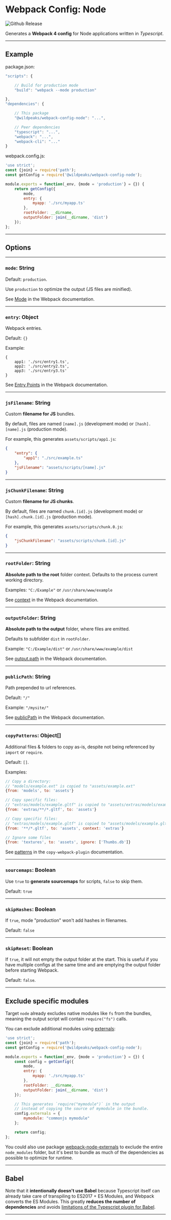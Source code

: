 # Webpack Config: Node

![Github Release](https://img.shields.io/github/v/release/wildpeaks/package-webpack-configs.svg?label=Release&logo=github&logoColor=eceff4&colorA=4c566a&colorB=11abfb)

Generates a **Webpack 4 config** for Node applications written in *Typescript*.


-------------------------------------------------------------------------------

## Example

package.json:
````js
"scripts": {

	// Build for production mode
	"build": "webpack --mode production"

},
"dependencies": {

	// This package
	"@wildpeaks/webpack-config-node": "...",

	// Peer dependencies
	"typescript": "...",
	"webpack": "...",
	"webpack-cli": "..."
}
````

webpack.config.js:
````js
'use strict';
const {join} = require('path');
const getConfig = require('@wildpeaks/webpack-config-node');

module.exports = function(_env, {mode = 'production'} = {}) {
	return getConfig({
		mode,
		entry: {
			myapp: './src/myapp.ts'
		},
		rootFolder: __dirname,
		outputFolder: join(__dirname, 'dist')
	});
};
````


-------------------------------------------------------------------------------

## Options


---
### `mode`: String

Default: `production`.

Use `production` to optimize the output (JS files are minified).

See [Mode](https://webpack.js.org/concepts/mode/) in the Webpack documentation.


---
### `entry`: Object

Webpack entries.

Default: `{}`

Example:

	{
		app1: './src/entry1.ts',
		app2: './src/entry2.ts',
		app3: './src/entry3.ts'
	}

See [Entry Points](https://webpack.js.org/concepts/entry-points/) in the Webpack documentation.


---
### `jsFilename`: String

Custom **filename for JS** bundles.

By default, files are named `[name].js` (development mode) or `[hash].[name].js` (production mode).

For example, this generates `assets/scripts/app1.js`:
````json
{
	"entry": {
		"app1": "./src/example.ts"
	},
	"jsFilename": "assets/scripts/[name].js"
}
````


---
### `jsChunkFilename`: String

Custom **filename for JS chunks**.

By default, files are named `chunk.[id].js` (development mode) or `[hash].chunk.[id].js` (production mode).

For example, this generates `assets/scripts/chunk.0.js`:
````json
{
	"jsChunkFilename": "assets/scripts/chunk.[id].js"
}
````


---
### `rootFolder`: String

**Absolute path to the root** folder context.
Defaults to the process current working directory.

Examples: `"C:/Example"` or `/usr/share/www/example`

See [context](https://webpack.js.org/configuration/entry-context/#context) in the Webpack documentation.


---
### `outputFolder`: String

**Absolute path to the output** folder, where files are emitted.

Defaults to subfolder `dist` in `rootFolder`.

Example: `"C:/Example/dist"` or `/usr/share/www/example/dist`

See [output.path](https://webpack.js.org/configuration/output/#output-path) in the Webpack documentation.


---
### `publicPath`: String

Path prepended to url references.

Default: `"/"`

Example: `"/mysite/"`

See [publicPath](https://webpack.js.org/guides/public-path/) in the Webpack documentation.


---
### `copyPatterns`: Object[]

Additional files & folders to copy as-is, despite not being referenced by `import` or `require`.

Default: `[]`.

Examples:
````js
// Copy a directory:
// "models/example.ext" is copied to "assets/example.ext"
{from: 'models', to: 'assets'}

// Copy specific files:
// "extras/models/example.gltf" is copied to "assets/extras/models/example.gltf"
{from: 'extras/**/*.gltf', to: 'assets'}

// Copy specific files:
// "extras/models/example.gltf" is copied to "assets/models/example.gltf"
{from: '**/*.gltf', to: 'assets', context: 'extras'}

// Ignore some files
{from: 'textures', to: 'assets', ignore: ['Thumbs.db']}
````

See [patterns](https://github.com/webpack-contrib/copy-webpack-plugin#patterns) in the `copy-webpack-plugin` documentation.


---
### `sourcemaps`: Boolean

Use `true` to **generate sourcemaps** for scripts, `false` to skip them.

Default: `true`


---
### `skipHashes`: Boolean

If `true`, mode "production" won't add hashes in filenames.

Default: `false`


---
### `skipReset`: Boolean

If `true`, it will not empty the output folder at the start.
This is useful if you have multiple configs at the same time and are emptying the output folder before starting Webpack.

Default: `false`.


-------------------------------------------------------------------------------

## Exclude specific modules

Target `node` already excludes native modules like `fs` from the bundles,
meaning the output script will contain `require("fs")` calls.

You can exclude additional modules using [externals](https://webpack.js.org/configuration/externals/):

````js
'use strict';
const {join} = require('path');
const getConfig = require('@wildpeaks/webpack-config-node');

module.exports = function(_env, {mode = 'production'} = {}) {
	const config = getConfig({
		mode,
		entry: {
			myapp: './src/myapp.ts'
		},
		rootFolder: __dirname,
		outputFolder: join(__dirname, 'dist')
	});

	// This generates `require("mymodule")` in the output
	// instead of copying the source of mymodule in the bundle.
	config.externals = {
		mymodule: "commonjs mymodule"
	};

	return config;
};
````

You could also use package [webpack-node-externals](https://www.npmjs.com/package/webpack-node-externals)
to exclude the entire `node_modules` folder, but it's best to bundle as much of the dependencies
as possible to optimize for runtime.


-------------------------------------------------------------------------------

## Babel

Note that it **intentionally doesn't use Babel** because Typescript itself can already take care of transpiling
to ES2017 + ES Modules, and Webpack converts the ES Modules. This greatly **reduces the number of dependencies**
and avoids [limitations of the Typescript plugin for Babel](https://github.com/babel/babel/blob/master/packages/babel-plugin-transform-typescript/README.md#babelplugin-transform-typescript).


-------------------------------------------------------------------------------

